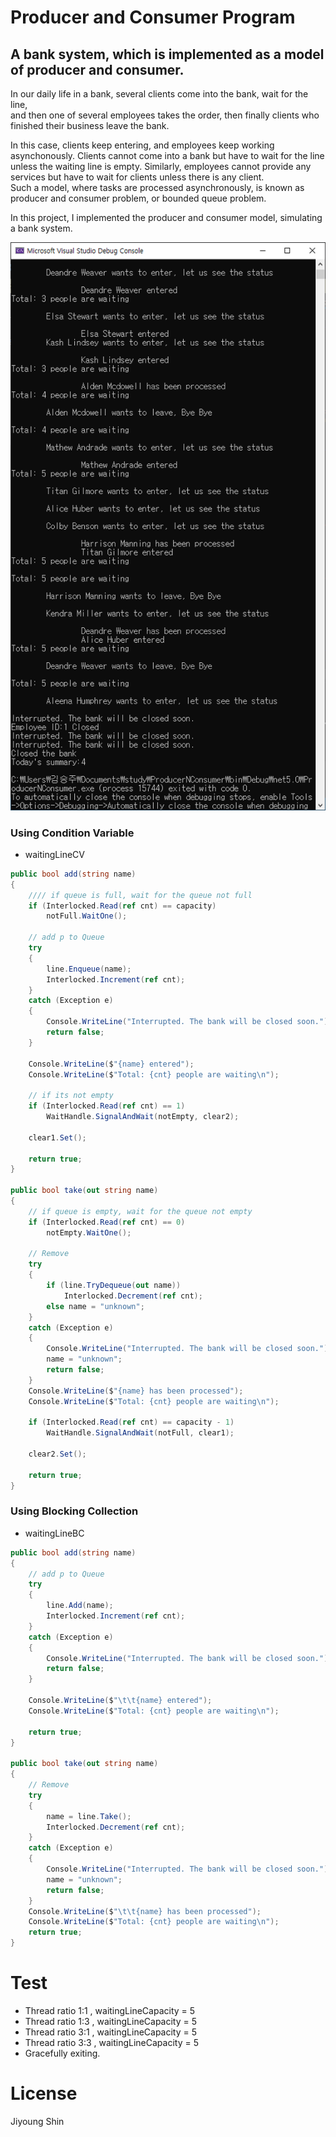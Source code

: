 ﻿# Producer and Consumer Program

## A bank system, which is implemented as a model of producer and consumer.

In our daily life in a bank, several clients come into the bank, wait for the line,  
and then one of several employees takes the order, then finally clients who finished their business leave the bank.

In this case, clients keep entering, and employees keep working asynchonously. Clients cannot come into a bank but have to wait for the line  
unless the waiting line is empty. Similarly, employees cannot provide any services but have to wait for clients unless there is any client.  
Such a model, where tasks are processed asynchronously, is known as producer and consumer problem, or bounded queue problem.

In this project, I implemented the producer and consumer model, simulating a bank system.


![IMG](./img.png)


### Using Condition Variable
- waitingLineCV

```cs
public bool add(string name)
{
    //// if queue is full, wait for the queue not full
    if (Interlocked.Read(ref cnt) == capacity)
        notFull.WaitOne();

    // add p to Queue
    try
    {   
        line.Enqueue(name);
        Interlocked.Increment(ref cnt);
    }
    catch (Exception e)
    {
        Console.WriteLine("Interrupted. The bank will be closed soon.");
        return false;
    }

    Console.WriteLine($"{name} entered");
    Console.WriteLine($"Total: {cnt} people are waiting\n");

    // if its not empty
    if (Interlocked.Read(ref cnt) == 1)
        WaitHandle.SignalAndWait(notEmpty, clear2);

    clear1.Set();

    return true;
}

public bool take(out string name)
{
    // if queue is empty, wait for the queue not empty
    if (Interlocked.Read(ref cnt) == 0)
        notEmpty.WaitOne();

    // Remove
    try
    {
        if (line.TryDequeue(out name))
            Interlocked.Decrement(ref cnt);
        else name = "unknown";
    }
    catch (Exception e)
    {
        Console.WriteLine("Interrupted. The bank will be closed soon.");
        name = "unknown";
        return false;
    }
    Console.WriteLine($"{name} has been processed");
    Console.WriteLine($"Total: {cnt} people are waiting\n");
                
    if (Interlocked.Read(ref cnt) == capacity - 1)
        WaitHandle.SignalAndWait(notFull, clear1);

    clear2.Set();

    return true;
}
```

### Using Blocking Collection
- waitingLineBC
```cs
public bool add(string name)
{
    // add p to Queue
    try
    {
        line.Add(name);
        Interlocked.Increment(ref cnt);
    }
    catch (Exception e)
    {
        Console.WriteLine("Interrupted. The bank will be closed soon.");
        return false;
    }

    Console.WriteLine($"\t\t{name} entered");
    Console.WriteLine($"Total: {cnt} people are waiting\n");

    return true;
}

public bool take(out string name)
{
    // Remove
    try
    {
        name = line.Take();
        Interlocked.Decrement(ref cnt);   
    }
    catch (Exception e)
    {
        Console.WriteLine("Interrupted. The bank will be closed soon.");
        name = "unknown";
        return false;
    }
    Console.WriteLine($"\t\t{name} has been processed");
    Console.WriteLine($"Total: {cnt} people are waiting\n");
    return true;
}
```


# Test
- Thread ratio 1:1 , waitingLineCapacity = 5
- Thread ratio 1:3 , waitingLineCapacity = 5
- Thread ratio 3:1 , waitingLineCapacity = 5
- Thread ratio 3:3 , waitingLineCapacity = 5
- Gracefully exiting.

# License
Jiyoung Shin